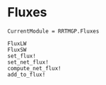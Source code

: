 # Fluxes

```@meta
CurrentModule = RRTMGP.Fluxes
```

```@docs
FluxLW
FluxSW
set_flux!
set_net_flux!
compute_net_flux!
add_to_flux!
```
